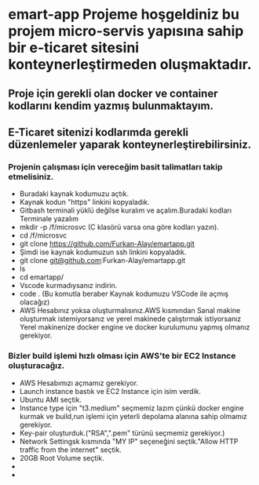 # emart-app Projeme hoşgeldiniz bu projem micro-servis yapısına sahip bir e-ticaret sitesini konteynerleştirmeden oluşmaktadır.
## Proje için gerekli olan docker ve container kodlarını kendim yazmış bulunmaktayım.
## E-Ticaret sitenizi kodlarımda gerekli düzenlemeler yaparak konteynerleştirebilirsiniz.
### Projenin çalışması için vereceğim basit talimatları takip etmelisiniz.
* Buradaki kaynak kodumuzu açtık.
* Kaynak kodun "https" linkini kopyaladık.
* Gitbash terminali yüklü değilse kuralım ve açalım.Buradaki kodları Terminale yazalım
* mkdir -p /f/microsvc (C klasörü varsa ona göre kodları yazın).
* cd /f/microsvc
* git clone https://github.com/Furkan-Alay/emartapp.git
* Şimdi ise kaynak kodumuzun ssh linkini kopyaladık.
* git clone git@github.com:Furkan-Alay/emartapp.git
* ls
* cd emartapp/
* Vscode kurmadıysanız indirin.
* code . (Bu komutla beraber Kaynak kodumuzu VSCode ile açmış olacağız)
* AWS Hesabınız yoksa oluşturmalısınız.AWS kısmından Sanal makine oluşturmak istemiyorsanız ve yerel makinede çalıştırmak istiyorsanız Yerel makinenize docker engine ve docker kurulumunu yapmış olmanız gerekiyor.
### Bizler build işlemi hızlı olması için AWS'te bir EC2 Instance oluşturacağız.
* AWS Hesabımızı açmamız gerekiyor.
* Launch instance bastık ve EC2 Instance için isim verdik.
* Ubuntu AMI seçtik.
* Instance type için "t3.medium" seçmemiz lazım çünkü docker engine kurmak ve build,run işlemi için yeterli depolama alanına sahip olmamız gerekiyor.
* Key-pair oluşturduk.("RSA",".pem" türünü seçmemiz gerekiyor.)
* Network Settingsk kısmında "MY IP" seçeneğini seçtik."Allow HTTP traffic from the internet" seçtik.
* 20GB Root Volume seçtik.
* 
* 
